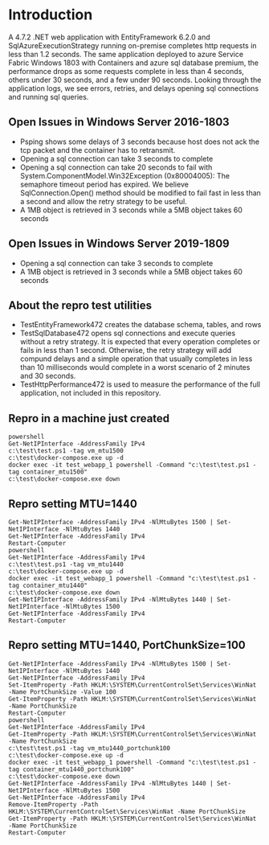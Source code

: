 ﻿# Introduction
A 4.7.2 .NET web application with EntityFramework 6.2.0 and SqlAzureExecutionStrategy running on-premise completes http requests in less than 1.2 seconds. The same application deployed to azure Service Fabric Windows 1803 with Containers and azure sql database premium, the performance drops as some requests complete in less than 4 seconds, others under 30 seconds, and a few under 90 seconds. Looking through the application logs, we see errors, retries, and delays opening sql connections and running sql queries.

## Open Issues in Windows Server 2016-1803
* Psping shows some delays of 3 seconds because host does not ack the tcp packet and the container has to retransmit.
* Opening a sql connection can take 3 seconds to complete
* Opening a sql connection can take 20 seconds to fail with System.ComponentModel.Win32Exception (0x80004005): The semaphore timeout period has expired. We believe SqlConnection.Open() method should be modified to fail fast in less than a second and allow the retry strategy to be useful.
* A 1MB object is retrieved in 3 seconds while a 5MB object takes 60 seconds

## Open Issues in Windows Server 2019-1809
* Opening a sql connection can take 3 seconds to complete
* A 1MB object is retrieved in 3 seconds while a 5MB object takes 60 seconds

## About the repro test utilities
* TestEntityFramework472 creates the database schema, tables, and rows
* TestSqlDatabase472 opens sql connections and execute queries without a retry strategy. It is expected that every operation completes or fails in less than 1 second. Otherwise, the retry strategy will add compund delays and a simple operation that usually completes in less than 10 milliseconds would complete in a worst scenario of 2 minutes and 30 seconds.
* TestHttpPerformance472 is used to measure the performance of the full application, not included in this repository.

## Repro in a machine just created
```
powershell
Get-NetIPInterface -AddressFamily IPv4
c:\test\test.ps1 -tag vm_mtu1500
c:\test\docker-compose.exe up -d
docker exec -it test_webapp_1 powershell -Command "c:\test\test.ps1 -tag container_mtu1500"
c:\test\docker-compose.exe down
```

## Repro setting MTU=1440
```
Get-NetIPInterface -AddressFamily IPv4 -NlMtuBytes 1500 | Set-NetIPInterface -NlMtuBytes 1440
Get-NetIPInterface -AddressFamily IPv4
Restart-Computer
powershell
Get-NetIPInterface -AddressFamily IPv4
c:\test\test.ps1 -tag vm_mtu1440
c:\test\docker-compose.exe up -d
docker exec -it test_webapp_1 powershell -Command "c:\test\test.ps1 -tag container_mtu1440"
c:\test\docker-compose.exe down
Get-NetIPInterface -AddressFamily IPv4 -NlMtuBytes 1440 | Set-NetIPInterface -NlMtuBytes 1500
Get-NetIPInterface -AddressFamily IPv4
Restart-Computer
```

## Repro setting MTU=1440, PortChunkSize=100
```
Get-NetIPInterface -AddressFamily IPv4 -NlMtuBytes 1500 | Set-NetIPInterface -NlMtuBytes 1440
Get-NetIPInterface -AddressFamily IPv4
Set-ItemProperty -Path HKLM:\SYSTEM\CurrentControlSet\Services\WinNat -Name PortChunkSize -Value 100
Get-ItemProperty -Path HKLM:\SYSTEM\CurrentControlSet\Services\WinNat -Name PortChunkSize
Restart-Computer
powershell
Get-NetIPInterface -AddressFamily IPv4
Get-ItemProperty -Path HKLM:\SYSTEM\CurrentControlSet\Services\WinNat -Name PortChunkSize
c:\test\test.ps1 -tag vm_mtu1440_portchunk100
c:\test\docker-compose.exe up -d
docker exec -it test_webapp_1 powershell -Command "c:\test\test.ps1 -tag container_mtu1440_portchunk100"
c:\test\docker-compose.exe down
Get-NetIPInterface -AddressFamily IPv4 -NlMtuBytes 1440 | Set-NetIPInterface -NlMtuBytes 1500
Get-NetIPInterface -AddressFamily IPv4
Remove-ItemProperty -Path HKLM:\SYSTEM\CurrentControlSet\Services\WinNat -Name PortChunkSize
Get-ItemProperty -Path HKLM:\SYSTEM\CurrentControlSet\Services\WinNat -Name PortChunkSize
Restart-Computer
```
